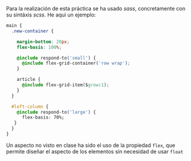 Para la realización de esta práctica se ha usado _sass_, concretamente con su sintáxis _scss_. He aquí un ejemplo:

```css
main {
  .new-container {

    margin-bottom: 20px;
    flex-basis: 100%;

    @include respond-to('small') {
      @include flex-grid-container('row wrap');
    }

    article {
      @include flex-grid-item($grow:1);
    }
  }

  #left-column {
    @include respond-to('large') {
      flex-basis: 70%;
   }
  }
}
```

Un aspecto no visto en clase ha sido el uso de la propiedad `flex`, que permite diseñar el aspecto de los elementos sin necesidad de usar `float`
